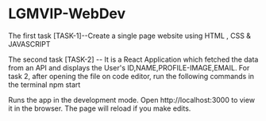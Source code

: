 # LGMVIP-WebDev

The first task
[TASK-1]--Create a single page website using HTML , CSS & JAVASCRIPT

The second task
[TASK-2] -- It is a React Application which fetched the data from an API and displays the User's ID,NAME,PROFILE-IMAGE,EMAIL.
For task 2, after opening the file on code editor, run the following commands in the terminal
npm start

Runs the app in the development mode. Open http://localhost:3000 to view it in the browser.
The page will reload if you make edits. 

